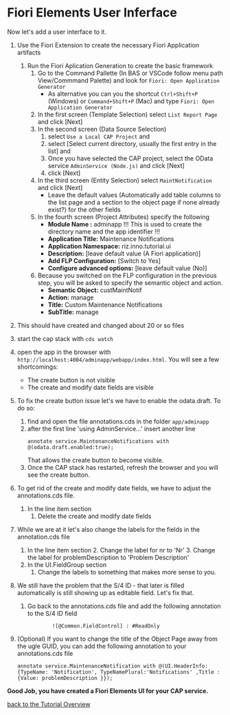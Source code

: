 # Fiori Elements User Inferface
Now let's add a user interface to it. 

1. Use the Fiori Extension to create the necessary Fiori Application artifacts 
    1. Run the Fiori Aplication Generation to create the basic framework 
        1. Go to the Command Pallette (In BAS or VSCode follow menu path View/Commmand Palette) and look for `Fiori: Open Application Generator`
            - As alternative you can you the shortcut `Ctrl+Shift+P` (Windows) or `Command+Shift+P` (Mac) and type `Fiori: Open Application Generator`
        2. In the first screen (Template Selection) select `List Report Page` and click [Next]
        3. In the second screen (Data Source Selection) 
            1. select `Use a Local CAP Project` and 
            2. select [Select current directory, usually the first entry in the list] and
            3. Once you have selected the CAP project, select the OData service `AdminService (Node.js)` and click [Next]
            4. click [Next] 
        4. In the third screen (Entity Selection) select `MaintNotification` and click [Next]
            - Leave the default values (Automatically add table columns to the list page and a section to the object page if none already exist?) for the other fields
        5. In the fourth screen (Project Attributes) specify the following
            - **Module Name :** adminapp !!! This is used to create the directory name and the app identifier !!!
            - **Application Title:** Maintenance Notifications
            - **Application Namespace:** riz.inno.tutorial.ui
            - **Description:** [leave default value (A Fiori application)]
            - **Add FLP Configuration:** [Switch to Yes]
            - **Configure advanced options:** [leave default value (No)] 
        6. Because you switched on the FLP configuration in the previous step, you will be asked to specify the semantic object and action. 
            - **Semantic Object:** custMaintNotif
            - **Action:** manage
            - **Title:** Custom Maintenance Notifications
            - **SubTitle:** manage

2. This should have created and changed about 20 or so files 
3. start the cap stack with `cds watch`
4. open the app in the browser with `http://localhost:4004/adminapp/webapp/index.html`. You will see a few shortcomings:
    - The create button is not visible
    - The create and modify date fields are visible
5. To fix the create button issue let's we have to enable the odata.draft. To do so: 
    1. find and open the file annotations.cds in the folder `app/adminapp`
    2. after the first line 'using AdminService...' insert another line 
        ```cds
        annotate service.MaintenanceNotifications with @(odata.draft.enabled:true);
        ```
        That allows the create button to become visible.
    3. Once the CAP stack has restarted, refresh the browser and you will see the create button.
6. To get rid of the create and modify date fields, we have to adjust the annotations.cds file. 
    1. In the line item section
        1. Delete the create and modify date fields
7. While we are at it let's also change the labels for the fields in the annotation.cds file
    1. In the line item section
        2. Change the label for nr to 'Nr'
        3. Change the label for problemDescription to 'Problem Description'
    2. In the UI.FieldGroup section
        1. Change the labels to something that makes more sense to you.
8. We still have the problem that the S/4 ID - that later is filled automatically is still showing up as editable field. Let's fix that.
    1. Go back to the annotations.cds file and add the following annotation to the S/4 ID field
        ```cds
                ![@Common.FieldControl] : #ReadOnly
        ```
9. (Optional) If you want to change the title of the Object Page away from the ugle GUID, you can add the following annotation to your annotations.cds file
    ```cds
    annotate service.MaintenanceNotification with @(UI.HeaderInfo: {TypeName: 'Notification', TypeNamePlural:'Notifications' ,Title : {Value: problemDescription }});
    ```


**Good Job, you have created a Fiori Elements UI for your CAP service.**

[back to the Tutorial Overview](./tutorial.md)